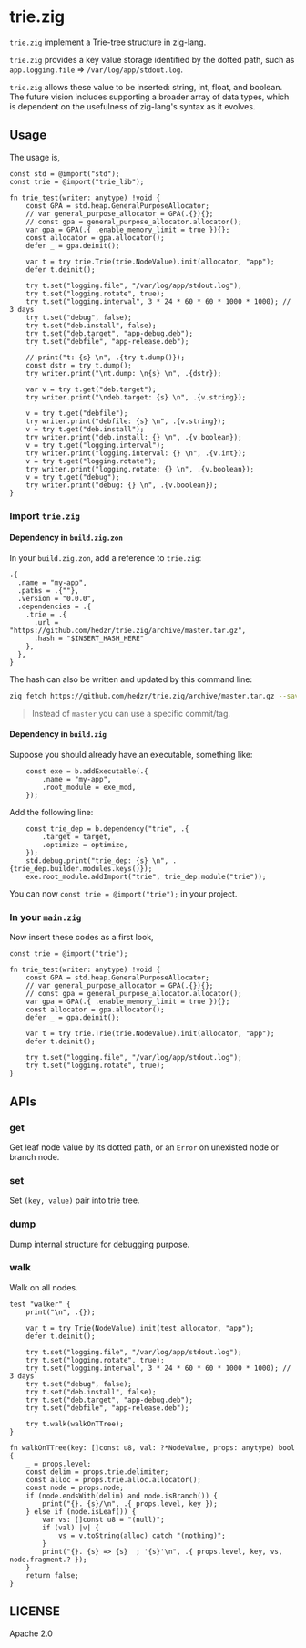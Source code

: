 # trie.zig

`trie.zig` implement a Trie-tree structure in zig-lang.

`trie.zig` provides a key value storage identified by the dotted path, such as `app.logging.file` => `/var/log/app/stdout.log`.

`trie.zig` allows these value to be inserted: string, int, float, and boolean. The future vision includes supporting a broader array of data types, which is dependent on the usefulness of zig-lang's syntax as it evolves.

## Usage

The usage is,

```zig
const std = @import("std");
const trie = @import("trie_lib");

fn trie_test(writer: anytype) !void {
    const GPA = std.heap.GeneralPurposeAllocator;
    // var general_purpose_allocator = GPA(.{}){};
    // const gpa = general_purpose_allocator.allocator();
    var gpa = GPA(.{ .enable_memory_limit = true }){};
    const allocator = gpa.allocator();
    defer _ = gpa.deinit();

    var t = try trie.Trie(trie.NodeValue).init(allocator, "app");
    defer t.deinit();

    try t.set("logging.file", "/var/log/app/stdout.log");
    try t.set("logging.rotate", true);
    try t.set("logging.interval", 3 * 24 * 60 * 60 * 1000 * 1000); // 3 days
    try t.set("debug", false);
    try t.set("deb.install", false);
    try t.set("deb.target", "app-debug.deb");
    try t.set("debfile", "app-release.deb");

    // print("t: {s} \n", .{try t.dump()});
    const dstr = try t.dump();
    try writer.print("\nt.dump: \n{s} \n", .{dstr});

    var v = try t.get("deb.target");
    try writer.print("\ndeb.target: {s} \n", .{v.string});

    v = try t.get("debfile");
    try writer.print("debfile: {s} \n", .{v.string});
    v = try t.get("deb.install");
    try writer.print("deb.install: {} \n", .{v.boolean});
    v = try t.get("logging.interval");
    try writer.print("logging.interval: {} \n", .{v.int});
    v = try t.get("logging.rotate");
    try writer.print("logging.rotate: {} \n", .{v.boolean});
    v = try t.get("debug");
    try writer.print("debug: {} \n", .{v.boolean});
}
```

### Import `trie.zig`

#### Dependency in `build.zig.zon`

In your `build.zig.zon`, add a reference to `trie.zig`:

```zig
.{
  .name = "my-app",
  .paths = .{""},
  .version = "0.0.0",
  .dependencies = .{
    .trie = .{
      .url = "https://github.com/hedzr/trie.zig/archive/master.tar.gz",
      .hash = "$INSERT_HASH_HERE"
    },
  },
}
```

The hash can also be written and updated by this command line:

```bash
zig fetch https://github.com/hedzr/trie.zig/archive/master.tar.gz --save
```

> Instead of `master` you can use a specific commit/tag.

#### Dependency in `build.zig`

Suppose you should already have an executable, something like:

```zig
    const exe = b.addExecutable(.{
        .name = "my-app",
        .root_module = exe_mod,
    });
```

Add the following line:

```zig
    const trie_dep = b.dependency("trie", .{
        .target = target,
        .optimize = optimize,
    });
    std.debug.print("trie_dep: {s} \n", .{trie_dep.builder.modules.keys()});
    exe.root_module.addImport("trie", trie_dep.module("trie"));
```

You can now `const trie = @import("trie");` in your project.

### In your `main.zig`

Now insert these codes as a first look,

```zig
const trie = @import("trie");

fn trie_test(writer: anytype) !void {
    const GPA = std.heap.GeneralPurposeAllocator;
    // var general_purpose_allocator = GPA(.{}){};
    // const gpa = general_purpose_allocator.allocator();
    var gpa = GPA(.{ .enable_memory_limit = true }){};
    const allocator = gpa.allocator();
    defer _ = gpa.deinit();

    var t = try trie.Trie(trie.NodeValue).init(allocator, "app");
    defer t.deinit();

    try t.set("logging.file", "/var/log/app/stdout.log");
    try t.set("logging.rotate", true);
}
```

## APIs

### get

Get leaf node value by its dotted path, or an `Error` on unexisted node or branch node.

### set

Set `(key, value)` pair into trie tree.

### dump

Dump internal structure for debugging purpose.

### walk

Walk on all nodes.

```zig
test "walker" {
    print("\n", .{});

    var t = try Trie(NodeValue).init(test_allocator, "app");
    defer t.deinit();

    try t.set("logging.file", "/var/log/app/stdout.log");
    try t.set("logging.rotate", true);
    try t.set("logging.interval", 3 * 24 * 60 * 60 * 1000 * 1000); // 3 days
    try t.set("debug", false);
    try t.set("deb.install", false);
    try t.set("deb.target", "app-debug.deb");
    try t.set("debfile", "app-release.deb");

    try t.walk(walkOnTTree);
}

fn walkOnTTree(key: []const u8, val: ?*NodeValue, props: anytype) bool {
    _ = props.level;
    const delim = props.trie.delimiter;
    const alloc = props.trie.alloc.allocator();
    const node = props.node;
    if (node.endsWith(delim) and node.isBranch()) {
        print("{}. {s}/\n", .{ props.level, key });
    } else if (node.isLeaf()) {
        var vs: []const u8 = "(null)";
        if (val) |v| {
            vs = v.toString(alloc) catch "(nothing)";
        }
        print("{}. {s} => {s}  ; '{s}'\n", .{ props.level, key, vs, node.fragment.? });
    }
    return false;
}
```

## LICENSE

Apache 2.0
